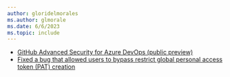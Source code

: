 ```yaml
---
author: gloridelmorales
ms.author: glmorale
ms.date: 6/6/2023
ms.topic: include
---
```


- [GitHub Advanced Security for Azure DevOps (public preview)](#github-advanced-security-for-azure-devops-public-preview)
- [Fixed a bug that allowed users to bypass restrict global personal access token (PAT) creation](#fixed-a-bug-that-allowed-users-to-bypass-restrict-global-personal-access-token-pat-creation)
